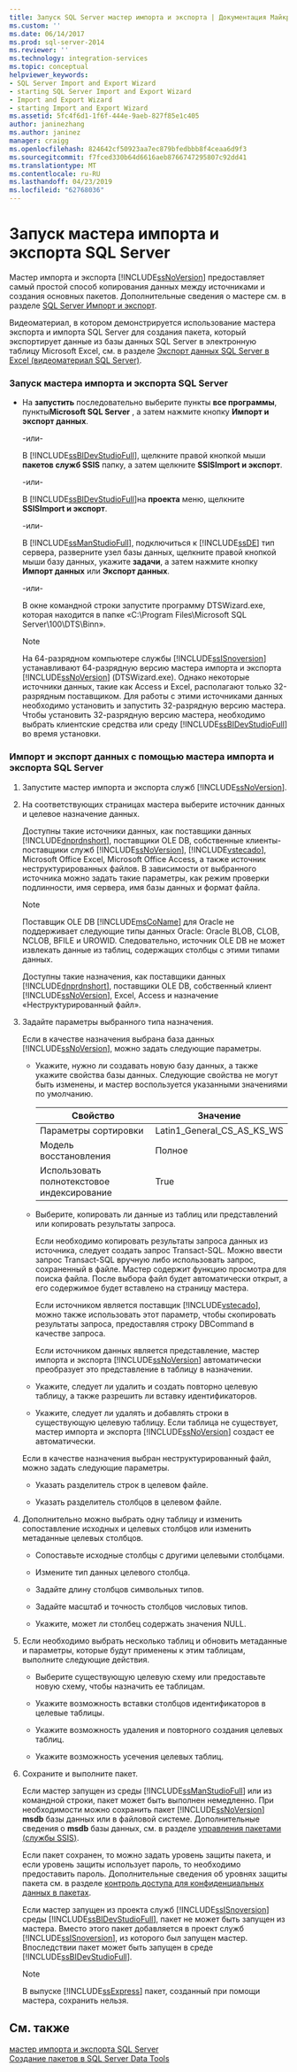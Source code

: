 ```yaml
---
title: Запуск SQL Server мастер импорта и экспорта | Документация Майкрософт
ms.custom: ''
ms.date: 06/14/2017
ms.prod: sql-server-2014
ms.reviewer: ''
ms.technology: integration-services
ms.topic: conceptual
helpviewer_keywords:
- SQL Server Import and Export Wizard
- starting SQL Server Import and Export Wizard
- Import and Export Wizard
- starting Import and Export Wizard
ms.assetid: 5fc4f6d1-1f6f-444e-9aeb-827f85e1c405
author: janinezhang
ms.author: janinez
manager: craigg
ms.openlocfilehash: 824642cf50923aa7ec879bfedbbb8f4ceaa6d9f3
ms.sourcegitcommit: f7fced330b64d6616aeb8766747295807c92dd41
ms.translationtype: MT
ms.contentlocale: ru-RU
ms.lasthandoff: 04/23/2019
ms.locfileid: "62768036"
---
```

# <a name="run-the-sql-server-import-and-export-wizard"></a>Запуск мастера импорта и экспорта SQL Server
  Мастер импорта и экспорта [!INCLUDE[ssNoVersion](../../includes/ssnoversion-md.md)] предоставляет самый простой способ копирования данных между источниками и создания основных пакетов. Дополнительные сведения о мастере см. в разделе [SQL Server Импорт и экспорт](import-and-export-data-with-the-sql-server-import-and-export-wizard.md).  
  
 Видеоматериал, в котором демонстрируется использование мастера экспорта и импорта SQL Server для создания пакета, который экспортирует данные из базы данных SQL Server в электронную таблицу Microsoft Excel, см. в разделе [Экспорт данных SQL Server в Excel (видеоматериал SQL Server)](https://go.microsoft.com/fwlink/?LinkId=131024).  
  
### <a name="to-start-the-sql-server-import-and-export-wizard"></a>Запуск мастера импорта и экспорта SQL Server  
  
-   На **запустить** последовательно выберите пункты **все программы**, пункты**Microsoft SQL Server** , а затем нажмите кнопку **Импорт и экспорт данных**.  
  
     -или-  
  
     В [!INCLUDE[ssBIDevStudioFull](../../includes/ssbidevstudiofull-md.md)], щелкните правой кнопкой мыши **пакетов служб SSIS** папку, а затем щелкните **SSISImport и экспорт**.  
  
     -или-  
  
     В [!INCLUDE[ssBIDevStudioFull](../../includes/ssbidevstudiofull-md.md)]на **проекта** меню, щелкните **SSISImport и экспорт**.  
  
     -или-  
  
     В [!INCLUDE[ssManStudioFull](../../includes/ssmanstudiofull-md.md)], подключиться к [!INCLUDE[ssDE](../../includes/ssde-md.md)] тип сервера, разверните узел базы данных, щелкните правой кнопкой мыши базу данных, укажите **задачи**, а затем нажмите кнопку **Импорт данных** или **Экспорт данных**.  
  
     -или-  
  
     В окне командной строки запустите программу DTSWizard.exe, которая находится в папке «C:\Program Files\Microsoft SQL Server\100\DTS\Binn».  
  
    > [!NOTE]  
    >  На 64-разрядном компьютере службы [!INCLUDE[ssISnoversion](../../includes/ssisnoversion-md.md)] устанавливают 64-разрядную версию мастера импорта и экспорта [!INCLUDE[ssNoVersion](../../includes/ssnoversion-md.md)] (DTSWizard.exe). Однако некоторые источники данных, такие как Access и Excel, располагают только 32-разрядным поставщиком. Для работы с этими источниками данных необходимо установить и запустить 32-разрядную версию мастера. Чтобы установить 32-разрядную версию мастера, необходимо выбрать клиентские средства или среду [!INCLUDE[ssBIDevStudioFull](../../includes/ssbidevstudiofull-md.md)] во время установки.  
  
### <a name="to-import-or-export-data-by-using-the-sql-server-import-and-export-wizard"></a>Импорт и экспорт данных с помощью мастера импорта и экспорта SQL Server  
  
1.  Запустите мастер импорта и экспорта служб [!INCLUDE[ssNoVersion](../../includes/ssnoversion-md.md)].  
  
2.  На соответствующих страницах мастера выберите источник данных и целевое назначение данных.  
  
     Доступны такие источники данных, как поставщики данных [!INCLUDE[dnprdnshort](../../includes/dnprdnshort-md.md)], поставщики OLE DB, собственные клиенты-поставщики служб [!INCLUDE[ssNoVersion](../../includes/ssnoversion-md.md)], [!INCLUDE[vstecado](../../includes/vstecado-md.md)], Microsoft Office Excel, Microsoft Office Access, а также источник неструктурированных файлов. В зависимости от выбранного источника можно задать такие параметры, как режим проверки подлинности, имя сервера, имя базы данных и формат файла.  
  
    > [!NOTE]  
    >  Поставщик OLE DB [!INCLUDE[msCoName](../../includes/msconame-md.md)] для Oracle не поддерживает следующие типы данных Oracle: Oracle BLOB, CLOB, NCLOB, BFILE и UROWID. Следовательно, источник OLE DB не может извлекать данные из таблиц, содержащих столбцы с этими типами данных.  
  
     Доступны такие назначения, как поставщики данных [!INCLUDE[dnprdnshort](../../includes/dnprdnshort-md.md)], поставщики OLE DB, собственный клиент [!INCLUDE[ssNoVersion](../../includes/ssnoversion-md.md)], Excel, Access и назначение «Неструктурированный файл».  
  
3.  Задайте параметры выбранного типа назначения.  
  
     Если в качестве назначения выбрана база данных [!INCLUDE[ssNoVersion](../../includes/ssnoversion-md.md)], можно задать следующие параметры.  
  
    -   Укажите, нужно ли создавать новую базу данных, а также укажите свойства базы данных. Следующие свойства не могут быть изменены, и мастер воспользуется указанными значениями по умолчанию.  
  
        |Свойство|Значение|  
        |--------------|-----------|  
        |Параметры сортировки|Latin1_General_CS_AS_KS_WS|  
        |Модель восстановления|Полное|  
        |Использовать полнотекстовое индексирование|True|  
  
    -   Выберите, копировать ли данные из таблиц или представлений или копировать результаты запроса.  
  
         Если необходимо копировать результаты запроса данных из источника, следует создать запрос Transact-SQL. Можно ввести запрос Transact-SQL вручную либо использовать запрос, сохраненный в файле. Мастер содержит функцию просмотра для поиска файла. После выбора файл будет автоматически открыт, а его содержимое будет вставлено на страницу мастера.  
  
         Если источником является поставщик [!INCLUDE[vstecado](../../includes/vstecado-md.md)], можно также использовать этот параметр, чтобы скопировать результаты запроса, предоставляя строку DBCommand в качестве запроса.  
  
         Если источником данных является представление, мастер импорта и экспорта [!INCLUDE[ssNoVersion](../../includes/ssnoversion-md.md)] автоматически преобразует это представление в таблицу в назначении.  
  
    -   Укажите, следует ли удалить и создать повторно целевую таблицу, а также разрешить ли вставку идентификаторов.  
  
    -   Укажите, следует ли удалять и добавлять строки в существующую целевую таблицу. Если таблица не существует, мастер импорта и экспорта [!INCLUDE[ssNoVersion](../../includes/ssnoversion-md.md)] создаст ее автоматически.  
  
     Если в качестве назначения выбран неструктурированный файл, можно задать следующие параметры.  
  
    -   Указать разделитель строк в целевом файле.  
  
    -   Указать разделитель столбцов в целевом файле.  
  
4.  Дополнительно можно выбрать одну таблицу и изменить сопоставление исходных и целевых столбцов или изменить метаданные целевых столбцов.  
  
    -   Сопоставьте исходные столбцы с другими целевыми столбцами.  
  
    -   Измените тип данных целевого столбца.  
  
    -   Задайте длину столбцов символьных типов.  
  
    -   Задайте масштаб и точность столбцов числовых типов.  
  
    -   Укажите, может ли столбец содержать значения NULL.  
  
5.  Если необходимо выбрать несколько таблиц и обновить метаданные и параметры, которые будут применены к этим таблицам, выполните следующие действия.  
  
    -   Выберите существующую целевую схему или предоставьте новую схему, чтобы назначить ее таблицам.  
  
    -   Укажите возможность вставки столбцов идентификаторов в целевые таблицы.  
  
    -   Укажите возможность удаления и повторного создания целевых таблиц.  
  
    -   Укажите возможность усечения целевых таблиц.  
  
6.  Сохраните и выполните пакет.  
  
     Если мастер запущен из среды [!INCLUDE[ssManStudioFull](../../includes/ssmanstudiofull-md.md)] или из командной строки, пакет может быть выполнен немедленно. При необходимости можно сохранить пакет [!INCLUDE[ssNoVersion](../../includes/ssnoversion-md.md)] **msdb** базы данных или в файловой системе. Дополнительные сведения о **msdb** базы данных, см. в разделе [управления пакетами &#40;службы SSIS&#41;](../service/package-management-ssis-service.md).  
  
     Если пакет сохранен, то можно задать уровень защиты пакета, и если уровень защиты использует пароль, то необходимо предоставить пароль. Дополнительные сведения об уровнях защиты пакета см. в разделе [контроль доступа для конфиденциальных данных в пакетах](../security/access-control-for-sensitive-data-in-packages.md).  
  
     Если мастер запущен из проекта служб [!INCLUDE[ssISnoversion](../../includes/ssisnoversion-md.md)] среды [!INCLUDE[ssBIDevStudioFull](../../includes/ssbidevstudiofull-md.md)], пакет не может быть запущен из мастера. Вместо этого пакет добавляется в проект служб [!INCLUDE[ssISnoversion](../../includes/ssisnoversion-md.md)], из которого был запущен мастер. Впоследствии пакет может быть запущен в среде [!INCLUDE[ssBIDevStudioFull](../../includes/ssbidevstudiofull-md.md)].  
  
    > [!NOTE]  
    >  В выпуске [!INCLUDE[ssExpress](../../includes/ssexpress-md.md)] пакет, созданный при помощи мастера, сохранить нельзя.  
  
## <a name="see-also"></a>См. также  
 [мастер импорта и экспорта SQL Server](import-and-export-data-with-the-sql-server-import-and-export-wizard.md)   
 [Создание пакетов в SQL Server Data Tools](../create-packages-in-sql-server-data-tools.md)  
  
  
